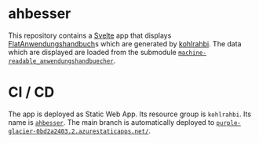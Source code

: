 # ahbesser
This repository contains a [Svelte](https://svelte.dev/) app that displays [FlatAnwendungshandbuch](https://mig-ahb-utility-stack.readthedocs.io/en/stable/api/maus.models.html#maus.models.anwendungshandbuch.FlatAnwendungshandbuch)s which are generated by [kohlrahbi](https://github.com/Hochfrequenz/kohlrahbi/).
The data which are displayed are loaded from the submodule [`machine-readable_anwendungshandbuecher`](https://github.com/Hochfrequenz/machine-readable_anwendungshandbuecher).

# CI / CD
The app is deployed as Static Web App.
Its resource group is `kohlrahbi`.
Its name is [`ahbesser`](https://portal.azure.com/#@hochfrequenz.net/resource/subscriptions/1cdc65f0-62d2-4770-be11-9ec1da950c81/resourcegroups/kohlrahbi/providers/Microsoft.Web/staticSites/ahbesser/staticsite).
The main branch is automatically deployed to [`purple-glacier-0bd2a2403.2.azurestaticapps.net/`](https://purple-glacier-0bd2a2403.2.azurestaticapps.net/).
